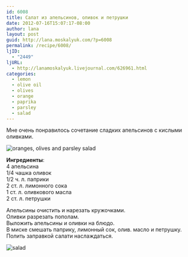 ```yaml
---
id: 6008
title: Салат из апельсинов, оливок и петрушки
date: 2012-07-16T15:07:17-08:00
author: lana
layout: post
guid: http://lana.moskalyuk.com/?p=6008
permalink: /recipe/6008/
ljID:
  - "2449"
ljURL:
  - http://lanamoskalyuk.livejournal.com/626961.html
categories:
  - lemon
  - olive oil
  - olives
  - orange
  - paprika
  - parsley
  - salad
---
```

Мне очень понравилось сочетание сладких апельсинов с кислыми оливками.

![oranges, olives and parsley salad](http://farm9.staticflickr.com/8283/7578036924_cd09bb28f9_c.jpg) 

**Ингредиенты**:  
4 апельсина  
1/4 чашка оливок  
1/2 ч. л. паприки  
2 ст. л. лимонного сока  
1 ст. л. оливкового масла  
2 ст. л. петрушки

Апельсины очистить и нарезать кружочками.  
Оливки разрезать пополам.  
Выложить апельсины и оливки на блюдо.  
В миске смешать паприку, лимонный сок, олив. масло и петрушку.  
Полить заправкой салати наслаждаться.

![salad](http://farm8.staticflickr.com/7121/7578038908_47e8d0192b_c.jpg)